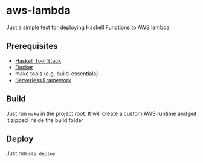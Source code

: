 # aws-lambda

Just a simple test for deploying Haskell Functions to AWS lambda

## Prerequisites

* [Haskell Tool Stack](https://docs.haskellstack.org/en/stable/README/)
* [Docker](https://www.docker.com)
* make tools (e.g. build-essentials)
* [Serverless Framework](https://www.serverless.com/)

## Build

Just run `make` in the project root. It will create a custom AWS runtime and put it zipped inside the build folder

## Deploy

Just run `sls deploy`.
